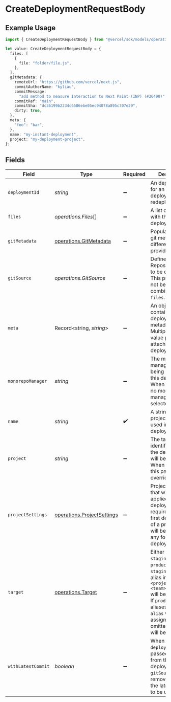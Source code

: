 # CreateDeploymentRequestBody

## Example Usage

```typescript
import { CreateDeploymentRequestBody } from "@vercel/sdk/models/operations/createdeployment.js";

let value: CreateDeploymentRequestBody = {
  files: [
    {
      file: "folder/file.js",
    },
  ],
  gitMetadata: {
    remoteUrl: "https://github.com/vercel/next.js",
    commitAuthorName: "kyliau",
    commitMessage:
      "add method to measure Interaction to Next Paint (INP) (#36490)",
    commitRef: "main",
    commitSha: "dc36199b2234c6586ebe05ec94078a895c707e29",
    dirty: true,
  },
  meta: {
    "foo": "bar",
  },
  name: "my-instant-deployment",
  project: "my-deployment-project",
};
```

## Fields

| Field                                                                                                                                                                                                                                                  | Type                                                                                                                                                                                                                                                   | Required                                                                                                                                                                                                                                               | Description                                                                                                                                                                                                                                            | Example                                                                                                                                                                                                                                                |
| ------------------------------------------------------------------------------------------------------------------------------------------------------------------------------------------------------------------------------------------------------ | ------------------------------------------------------------------------------------------------------------------------------------------------------------------------------------------------------------------------------------------------------ | ------------------------------------------------------------------------------------------------------------------------------------------------------------------------------------------------------------------------------------------------------ | ------------------------------------------------------------------------------------------------------------------------------------------------------------------------------------------------------------------------------------------------------ | ------------------------------------------------------------------------------------------------------------------------------------------------------------------------------------------------------------------------------------------------------ |
| `deploymentId`                                                                                                                                                                                                                                         | *string*                                                                                                                                                                                                                                               | :heavy_minus_sign:                                                                                                                                                                                                                                     | An deployment id for an existing deployment to redeploy                                                                                                                                                                                                |                                                                                                                                                                                                                                                        |
| `files`                                                                                                                                                                                                                                                | *operations.Files*[]                                                                                                                                                                                                                                   | :heavy_minus_sign:                                                                                                                                                                                                                                     | A list of objects with the files to be deployed                                                                                                                                                                                                        |                                                                                                                                                                                                                                                        |
| `gitMetadata`                                                                                                                                                                                                                                          | [operations.GitMetadata](../../models/operations/gitmetadata.md)                                                                                                                                                                                       | :heavy_minus_sign:                                                                                                                                                                                                                                     | Populates initial git metadata for different git providers.                                                                                                                                                                                            |                                                                                                                                                                                                                                                        |
| `gitSource`                                                                                                                                                                                                                                            | *operations.GitSource*                                                                                                                                                                                                                                 | :heavy_minus_sign:                                                                                                                                                                                                                                     | Defines the Git Repository source to be deployed. This property can not be used in combination with `files`.                                                                                                                                           |                                                                                                                                                                                                                                                        |
| `meta`                                                                                                                                                                                                                                                 | Record<string, *string*>                                                                                                                                                                                                                               | :heavy_minus_sign:                                                                                                                                                                                                                                     | An object containing the deployment's metadata. Multiple key-value pairs can be attached to a deployment                                                                                                                                               | {<br/>"foo": "bar"<br/>}                                                                                                                                                                                                                               |
| `monorepoManager`                                                                                                                                                                                                                                      | *string*                                                                                                                                                                                                                                               | :heavy_minus_sign:                                                                                                                                                                                                                                     | The monorepo manager that is being used for this deployment. When `null` is used no monorepo manager is selected                                                                                                                                       |                                                                                                                                                                                                                                                        |
| `name`                                                                                                                                                                                                                                                 | *string*                                                                                                                                                                                                                                               | :heavy_check_mark:                                                                                                                                                                                                                                     | A string with the project name used in the deployment URL                                                                                                                                                                                              | my-instant-deployment                                                                                                                                                                                                                                  |
| `project`                                                                                                                                                                                                                                              | *string*                                                                                                                                                                                                                                               | :heavy_minus_sign:                                                                                                                                                                                                                                     | The target project identifier in which the deployment will be created. When defined, this parameter overrides name                                                                                                                                     | my-deployment-project                                                                                                                                                                                                                                  |
| `projectSettings`                                                                                                                                                                                                                                      | [operations.ProjectSettings](../../models/operations/projectsettings.md)                                                                                                                                                                               | :heavy_minus_sign:                                                                                                                                                                                                                                     | Project settings that will be applied to the deployment. It is required for the first deployment of a project and will be saved for any following deployments                                                                                          |                                                                                                                                                                                                                                                        |
| `target`                                                                                                                                                                                                                                               | [operations.Target](../../models/operations/target.md)                                                                                                                                                                                                 | :heavy_minus_sign:                                                                                                                                                                                                                                     | Either not defined, `staging`, or `production`. If `staging`, a staging alias in the format `<project>-<team>.vercel.app` will be assigned. If `production`, any aliases defined in `alias` will be assigned. If omitted, the target will be `preview` |                                                                                                                                                                                                                                                        |
| `withLatestCommit`                                                                                                                                                                                                                                     | *boolean*                                                                                                                                                                                                                                              | :heavy_minus_sign:                                                                                                                                                                                                                                     | When `true` and `deploymentId` is passed in, the sha from the previous deployment's `gitSource` is removed forcing the latest commit to be used.                                                                                                       |                                                                                                                                                                                                                                                        |